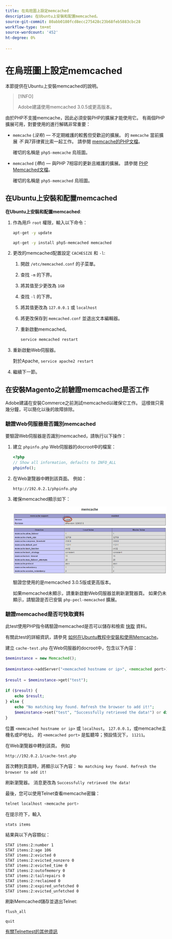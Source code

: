 ```yaml
---
title: 在烏班圖上設定memcached
description: 在Ubuntu上安裝和配置memcached。
source-git-commit: 80abb0180fcd8ecc275428c23b68feb5883cbc28
workflow-type: tm+mt
source-wordcount: '452'
ht-degree: 0%

---
```



# 在烏班圖上設定memcached

本節提供在Ubuntu上安裝memcached的說明。

>[!INFO]
>
>Adobe建議使用memcached 3.0.5或更高版本。

由於PHP不支援memcache，因此必須安裝PHP的擴展才能使用它。 有兩個PHP擴展可用，對要使用的進行解碼非常重要：

- `memcache` (_沒有_) — 不定期維護的較舊但受歡迎的擴展。
的 `memcache` 當前擴展 _不_ 與7菲律賓比索一起工作。 請參閱 [memcache的PHP文檔](https://www.php.net/manual/en/book.memcache.php)。

   確切的名稱是 `php5-memcache` 烏班圖。

- `memcached` (_帶`d`_) — 與PHP 7相容的更新且維護的擴展。 請參閱 [PHP Memcached文檔](https://www.php.net/manual/en/book.memcached.php)。

   確切的名稱是 `php5-memcached` 烏班圖。

## 在Ubuntu上安裝和配置memcached

**在Ubuntu上安裝和配置memcached**:

1. 作為用戶 `root` 權限，輸入以下命令：

   ```bash
   apt-get -y update
   ```

   ```bash
   apt-get -y install php5-memcached memcached
   ```

1. 更改的memcached配置設定 `CACHESIZE` 和 `-l`:

   1. 開啟 `/etc/memcached.conf` 的子菜單。
   1. 查找 `-m` 的下界。
   1. 將其值至少更改為 `1GB`
   1. 查找 `-l` 的下界。
   1. 將其值更改為 `127.0.0.1` 或 `localhost`
   1. 將更改保存到 `memcached.conf` 並退出文本編輯器。
   1. 重新啟動memcached。

      ```bash
      service memcached restart
      ```

1. 重新啟動Web伺服器。

   對於Apache, `service apache2 restart`

1. 繼續下一節。

## 在安裝Magento之前驗證memcached是否工作

Adobe建議在安裝Commerce之前測試memcached以確保它工作。 這樣做只需幾分鐘，可以簡化以後的故障排除。

### 驗證Web伺服器是否識別memcached

要驗證Web伺服器是否識別memcached，請執行以下操作：

1. 建立 `phpinfo.php` Web伺服器的docroot中的檔案：

   ```php
   <?php
   // Show all information, defaults to INFO_ALL
   phpinfo();
   ```

1. 在Web瀏覽器中轉到該頁面。 例如：

   ```http
   http://192.0.2.1/phpinfo.php
   ```

1. 確保memcached顯示如下：

   ![確認Web伺服器已識別Memcached](../../assets/configuration/memcache.png)

   驗證您使用的是memcached 3.0.5版或更高版本。

   如果memcached未顯示，請重新啟動Web伺服器並刷新瀏覽器頁。 如果仍未顯示，請驗證是否已安裝 `php-pecl-memcached` 擴展。

### 驗證memcached是否可快取資料

此test使用PHP指令碼驗證memcached是否可以儲存和檢索 [快取](https://glossary.magento.com/cache) 資料。

有關此test的詳細資訊，請參見 [如何在Ubuntu教程中安裝和使用Memcache](https://www.digitalocean.com/community/tutorials/how-to-install-and-use-memcache-on-ubuntu-14-04)。

建立 `cache-test.php` 在Web伺服器的docroot中，包含以下內容：

```php
$meminstance = new Memcached();

$meminstance->addServer("<memcached hostname or ip>", <memcached port>);

$result = $meminstance->get("test");

if ($result) {
    echo $result;
} else {
    echo "No matching key found. Refresh the browser to add it!";
    $meminstance->set("test", "Successfully retrieved the data!") or die("Could not save anything to memcached...");
}
```

位置 `<memcached hostname or ip>` 或 `localhost`。 `127.0.0.1`，或memcache主機名或IP地址。 的 `<memcached port>` 是監聽埠；預設情況下， `11211`。

在Web瀏覽器中轉到該頁。 例如

```http
http://192.0.2.1/cache-test.php
```

首次轉到頁面時，將顯示以下內容： `No matching key found. Refresh the browser to add it!`

刷新瀏覽器。 消息更改為 `Successfully retrieved the data!`

最後，您可以使用Telnet查看memcache密鑰：

```bash
telnet localhost <memcache port>
```

在提示符下，輸入

```shell
stats items
```

結果與以下內容類似：

```terminal
STAT items:2:number 1
STAT items:2:age 106
STAT items:2:evicted 0
STAT items:2:evicted_nonzero 0
STAT items:2:evicted_time 0
STAT items:2:outofmemory 0
STAT items:2:tailrepairs 0
STAT items:2:reclaimed 0
STAT items:2:expired_unfetched 0
STAT items:2:evicted_unfetched 0
```

刷新Memcached儲存並退出Telnet:

```shell
flush_all
```

```shell
quit
```

[有關Telnettest的其他資訊](https://darkcoding.net/software/memcached-list-all-keys/)
